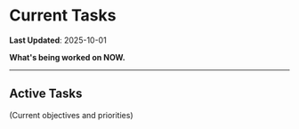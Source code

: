 # Current Tasks

**Last Updated**: 2025-10-01

**What's being worked on NOW.**

---

## Active Tasks

(Current objectives and priorities)
